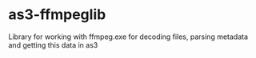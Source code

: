 # as3-ffmpeglib
Library for working with ffmpeg.exe for decoding files, parsing metadata and getting this data in as3
